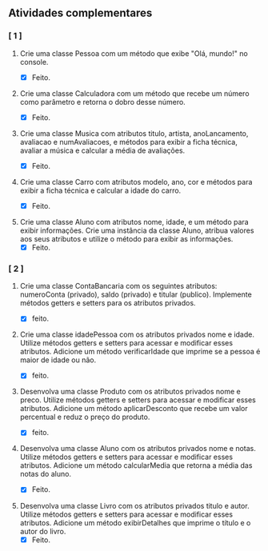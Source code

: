 ## Atividades complementares

### [ 1 ]

1. Crie uma classe Pessoa com um método que exibe "Olá, mundo!" no console.
   - [x] Feito.


2. Crie uma classe Calculadora com um método que recebe um número como parâmetro e retorna o dobro desse número.
   - [x] Feito.


3. Crie uma classe Musica com atributos titulo, artista, anoLancamento, avaliacao e numAvaliacoes, e métodos para exibir a ficha técnica, avaliar a música e calcular a média de avaliações.
   - [x] Feito.


4. Crie uma classe Carro com atributos modelo, ano, cor e métodos para exibir a ficha técnica e calcular a idade do carro.
   -[x] Feito.


5. Crie uma classe Aluno com atributos nome, idade, e um método para exibir informações. Crie uma instância da classe Aluno, atribua valores aos seus atributos e utilize o método para exibir as informações.
   -[x] Feito.

### [ 2 ]

1. Crie uma classe ContaBancaria com os seguintes atributos: numeroConta (privado), saldo (privado) e titular (publico). Implemente métodos getters e setters para os atributos privados.
   - [x] feito.


2. Crie uma classe idadePessoa com os atributos privados nome e idade. Utilize métodos getters e setters para acessar e modificar esses atributos. Adicione um método verificarIdade que imprime se a pessoa é maior de idade ou não.
   - [x] feito.


3. Desenvolva uma classe Produto com os atributos privados nome e preco. Utilize métodos getters e setters para acessar e modificar esses atributos. Adicione um método aplicarDesconto que recebe um valor percentual e reduz o preço do produto.
   - [x] feito.
 

4. Desenvolva uma classe Aluno com os atributos privados nome e notas. Utilize métodos getters e setters para acessar e modificar esses atributos. Adicione um método calcularMedia que retorna a média das notas do aluno.
   - [x] Feito.


5. Desenvolva uma classe Livro com os atributos privados titulo e autor. Utilize métodos getters e setters para acessar e modificar esses atributos. Adicione um método exibirDetalhes que imprime o título e o autor do livro.
   - [x] Feito.